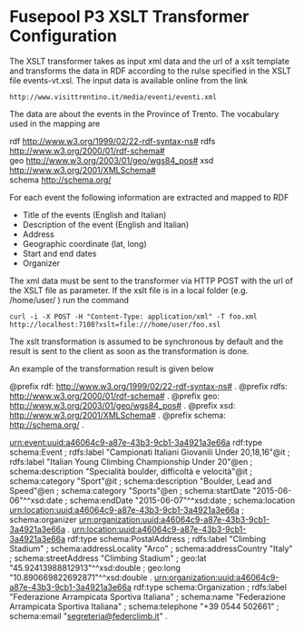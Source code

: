 Fusepool P3 XSLT Transformer Configuration
==========================================

The XSLT transformer takes as input xml data and the url of a xslt template and transforms the data in RDF according to the rulse specified in the XSLT file events-vt.xsl. The input data is available online from the link

    http://www.visittrentino.it/media/eventi/eventi.xml

The data are about the events in the Province of Trento. The vocabulary used in the mapping are  

rdf <http://www.w3.org/1999/02/22-rdf-syntax-ns#>
rdfs <http://www.w3.org/2000/01/rdf-schema#>  
geo <http://www.w3.org/2003/01/geo/wgs84_pos#>
xsd <http://www.w3.org/2001/XMLSchema#>  
schema <http://schema.org/>

For each event the following information are extracted and mapped to RDF  
- Title of the events (English and Italian)  
- Description of the event (English and Italian)  
- Address  
- Geographic coordinate (lat, long)  
- Start and end dates  
- Organizer

The xml data must be sent to the transformer via HTTP POST with the url of the XSLT file as parameter. If the xslt file is in a local folder (e.g. /home/user/ ) run the command  

    curl -i -X POST -H "Content-Type: application/xml" -T foo.xml http://localhost:7100?xslt=file:///home/user/foo.xsl

The xslt transformation is assumed to be synchronous by default and the result is sent to the client as soon as the transformation is done.

An example of the transformation result is given below  

@prefix rdf: <http://www.w3.org/1999/02/22-rdf-syntax-ns#> .
@prefix rdfs: <http://www.w3.org/2000/01/rdf-schema#> .
@prefix geo: <http://www.w3.org/2003/01/geo/wgs84_pos#> .
@prefix xsd: <http://www.w3.org/2001/XMLSchema#> .
@prefix schema: <http://schema.org/> .

<urn:event:uuid:a46064c9-a87e-43b3-9cb1-3a4921a3e66a> rdf:type schema:Event ;
             rdfs:label "Campionati Italiani Giovanili Under 20,18,16"@it ;
             rdfs:label "Italian Young Climbing Championship Under 20"@en ;
             schema:description "Specialità boulder, difficoltà e velocità"@it ;
             schema:category "Sport"@it ;
             schema:description "Boulder, Lead and Speed"@en ;
             schema:category "Sports"@en ;
             schema:startDate "2015-06-06"^^xsd:date ;
             schema:endDate "2015-06-07"^^xsd:date ;
             schema:location <urn:location:uuid:a46064c9-a87e-43b3-9cb1-3a4921a3e66a> ;
             schema:organizer <urn:organization:uuid:a46064c9-a87e-43b3-9cb1-3a4921a3e66a> .
<urn:location:uuid:a46064c9-a87e-43b3-9cb1-3a4921a3e66a> rdf:type schema:PostalAddress ;
             rdfs:label "Climbing Stadium" ;
             schema:addressLocality "Arco" ;
             schema:addressCountry "Italy" ;
             schema:streetAddress "Climbing Stadium" ;
             geo:lat "45.92413988812913"^^xsd:double ;
             geo:long  "10.890669822692871"^^xsd:double .
<urn:organization:uuid:a46064c9-a87e-43b3-9cb1-3a4921a3e66a>  rdf:type schema:Organization ;
             rdfs:label "Federazione Arrampicata Sportiva Italiana" ;
             schema:name "Federazione Arrampicata Sportiva Italiana" ;
             schema:telephone "+39 0544 502661" ;
             schema:email "segreteria@federclimb.it" .

